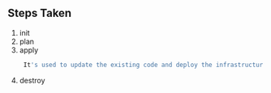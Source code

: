 ## Steps Taken

1. init
2. plan
3. apply
   ```bash
    It's used to update the existing code and deploy the infrastructure
   ```
5. destroy
